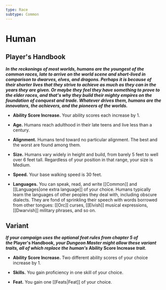 ```yaml
---
type: Race
subtype: Common
---
```

# Human

## Player's Handbook

_**In the reckonings of most worlds, humans are the youngest of the common races, late to arrive on the world scene and short-lived in comparison to dwarves, elves, and dragons. Perhaps it is because of their shorter lives that they strive to achieve as much as they can in the years they are given. Or maybe they feel they have something to prove to the elder races, and that's why they build their mighty empires on the foundation of conquest and trade. Whatever drives them, humans are the innovators, the achievers, and the pioneers of the worlds.**_

- **Ability Score Increase.** Your ability scores each increase by 1.

- **Age.** Humans reach adulthood in their late teens and live less than a century.

- **Alignment.** Humans tend toward no particular alignment. The best and the worst are found among them.

- **Size.** Humans vary widely in height and build, from barely 5 feet to well over 6 feet tall. Regardless of your position in that range, your size is Medium.

- **Speed.** Your base walking speed is 30 feet.

- **Languages.** You can speak, read, and write [[Common]] and [[Languages|one extra language]] of your choice. Humans typically learn the languages of other peoples they deal with, including obscure dialects. They are fond of sprinkling their speech with words borrowed from other tongues: [[Orc]] curses, [[Elvish]] musical expressions, [[Dwarvish]] military phrases, and so on.

## Variant

**_If your campaign uses the optional feat rules from chapter 5 of the_ Player's Handbook, _your Dungeon Master might allow these variant traits, all of which replace the human's_ Ability Score Increase _trait._**

- **Ability Score Increase.** Two different ability scores of your choice increase by 1.

- **Skills.** You gain proficiency in one skill of your choice.

- **Feat.** You gain one [[Feats|Feat]] of your choice. 